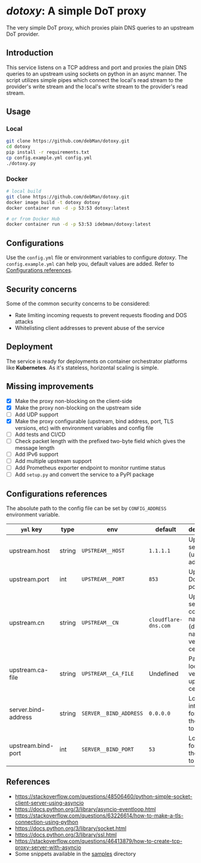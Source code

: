 # *dotoxy*: A simple DoT proxy

The very simple DoT proxy, which proxies plain DNS queries to an upstream DoT
provider.

## Introduction

This service listens on a TCP address and port and proxies the plain DNS
queries to an upstream using sockets on python in an async manner. The script
utilizes simple pipes which connect the local's read stream to the provider's
write stream and the local's write stream to the provider's read stream.

## Usage

### Local

``` bash
git clone https://github.com/debMan/dotoxy.git
cd dotoxy
pip install -r requirements.txt
cp config.example.yml config.yml
./dotoxy.py
```

### Docker

``` bash
# local build
git clone https://github.com/debMan/dotoxy.git
docker image build -t dotoxy dotoxy
docker container run -d -p 53:53 dotoxy:latest

# or from Docker Hub
docker container run -d -p 53:53 idebman/dotoxy:latest
```

## Configurations

Use the `config.yml` file or environment variables to configure *dotoxy*. The
`config.example.yml` can help you, default values are added. Refer to
[Configurations references](#configurations-references).

## Security concerns

Some of the common security concerns to be considered:

- Rate limiting incoming requests to prevent requests flooding and DOS attacks
- Whitelisting client addresses to prevent abuse of the service

## Deployment

The service is ready for deployments on container orchestrator platforms like
**Kubernetes**. As it's stateless, horizontal scaling is simple.

## Missing improvements

- [x] Make the proxy non-blocking on the client-side
- [x] Make the proxy non-blocking on the upstream side
- [ ] Add UDP support
- [x] Make the proxy configurable (upstream, bind address, port, TLS versions,
  etc) with environment variables and config file
- [ ] Add tests and CI/CD
- [ ] Check packet length with the prefixed two-byte field which gives the
  message length
- [ ] Add IPv6 support
- [ ] Add multiple upstream support
- [ ] Add Prometheus exporter endpoint to monitor runtime status
- [ ] Add `setup.py` and convert the service to a PyPI package

## Configurations references

The absolute path to the config file can be set by `CONFIG_ADDRESS` environment
variable.

| `yml` key           | type   | env                    | default              | description                                                         |
| ------------------- | ------ | ---------------------- | -------------------- | ------------------------------------------------------------------- |
| upstream.host       | string | `UPSTREAM__HOST`       | `1.1.1.1`            | Upstream server (usually IP) address                                |
| upstream.port       | int    | `UPSTREAM__PORT`       | `853`                | Upstream DoT TCP port                                               |
| upstream.cn         | string | `UPSTREAM__CN`         | `cloudflare-dns.com` | Upstream server common name (domain name) to verify its certificate |
| upstream.ca-file    | string | `UPSTREAM__CA_FILE`    | Undefined            | Path to local CA to verify upstream's certificate                   |
| server.bind-address | string | `SERVER__BIND_ADDRESS` | `0.0.0.0`            | Local interface for binding the server to                           |
| upstream.bind-port  | int    | `SERVER__BIND_PORT`    | `53`                 | Local port for binding the server to                                |

## References

- <https://stackoverflow.com/questions/48506460/python-simple-socket-client-server-using-asyncio>
- <https://docs.python.org/3/library/asyncio-eventloop.html>
- <https://stackoverflow.com/questions/63226614/how-to-make-a-tls-connection-using-python>
- <https://docs.python.org/3/library/socket.html>
- <https://docs.python.org/3/library/ssl.html>
- <https://stackoverflow.com/questions/46413879/how-to-create-tcp-proxy-server-with-asyncio>
- Some snippets available in the [samples](sample) directory
